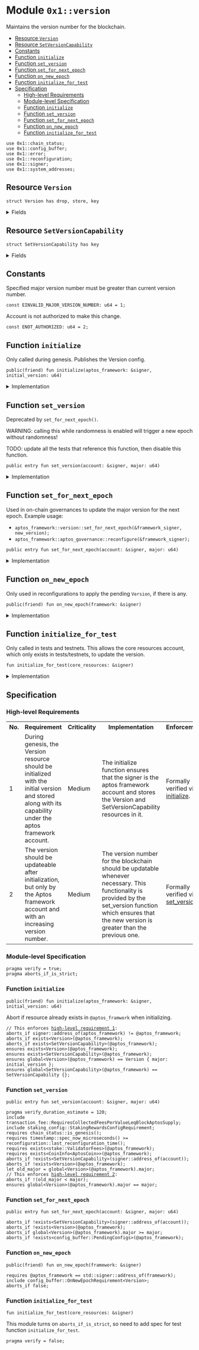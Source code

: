 
<a id="0x1_version"></a>

# Module `0x1::version`

Maintains the version number for the blockchain.


-  [Resource `Version`](#0x1_version_Version)
-  [Resource `SetVersionCapability`](#0x1_version_SetVersionCapability)
-  [Constants](#@Constants_0)
-  [Function `initialize`](#0x1_version_initialize)
-  [Function `set_version`](#0x1_version_set_version)
-  [Function `set_for_next_epoch`](#0x1_version_set_for_next_epoch)
-  [Function `on_new_epoch`](#0x1_version_on_new_epoch)
-  [Function `initialize_for_test`](#0x1_version_initialize_for_test)
-  [Specification](#@Specification_1)
    -  [High-level Requirements](#high-level-req)
    -  [Module-level Specification](#module-level-spec)
    -  [Function `initialize`](#@Specification_1_initialize)
    -  [Function `set_version`](#@Specification_1_set_version)
    -  [Function `set_for_next_epoch`](#@Specification_1_set_for_next_epoch)
    -  [Function `on_new_epoch`](#@Specification_1_on_new_epoch)
    -  [Function `initialize_for_test`](#@Specification_1_initialize_for_test)


<pre><code>use 0x1::chain_status;
use 0x1::config_buffer;
use 0x1::error;
use 0x1::reconfiguration;
use 0x1::signer;
use 0x1::system_addresses;
</code></pre>



<a id="0x1_version_Version"></a>

## Resource `Version`



<pre><code>struct Version has drop, store, key
</code></pre>



<details>
<summary>Fields</summary>


<dl>
<dt>
<code>major: u64</code>
</dt>
<dd>

</dd>
</dl>


</details>

<a id="0x1_version_SetVersionCapability"></a>

## Resource `SetVersionCapability`



<pre><code>struct SetVersionCapability has key
</code></pre>



<details>
<summary>Fields</summary>


<dl>
<dt>
<code>dummy_field: bool</code>
</dt>
<dd>

</dd>
</dl>


</details>

<a id="@Constants_0"></a>

## Constants


<a id="0x1_version_EINVALID_MAJOR_VERSION_NUMBER"></a>

Specified major version number must be greater than current version number.


<pre><code>const EINVALID_MAJOR_VERSION_NUMBER: u64 &#61; 1;
</code></pre>



<a id="0x1_version_ENOT_AUTHORIZED"></a>

Account is not authorized to make this change.


<pre><code>const ENOT_AUTHORIZED: u64 &#61; 2;
</code></pre>



<a id="0x1_version_initialize"></a>

## Function `initialize`

Only called during genesis.
Publishes the Version config.


<pre><code>public(friend) fun initialize(aptos_framework: &amp;signer, initial_version: u64)
</code></pre>



<details>
<summary>Implementation</summary>


<pre><code>public(friend) fun initialize(aptos_framework: &amp;signer, initial_version: u64) &#123;
    system_addresses::assert_aptos_framework(aptos_framework);

    move_to(aptos_framework, Version &#123; major: initial_version &#125;);
    // Give aptos framework account capability to call set version. This allows on chain governance to do it through
    // control of the aptos framework account.
    move_to(aptos_framework, SetVersionCapability &#123;&#125;);
&#125;
</code></pre>



</details>

<a id="0x1_version_set_version"></a>

## Function `set_version`

Deprecated by <code>set_for_next_epoch()</code>.

WARNING: calling this while randomness is enabled will trigger a new epoch without randomness!

TODO: update all the tests that reference this function, then disable this function.


<pre><code>public entry fun set_version(account: &amp;signer, major: u64)
</code></pre>



<details>
<summary>Implementation</summary>


<pre><code>public entry fun set_version(account: &amp;signer, major: u64) acquires Version &#123;
    assert!(exists&lt;SetVersionCapability&gt;(signer::address_of(account)), error::permission_denied(ENOT_AUTHORIZED));
    chain_status::assert_genesis();

    let old_major &#61; borrow_global&lt;Version&gt;(@aptos_framework).major;
    assert!(old_major &lt; major, error::invalid_argument(EINVALID_MAJOR_VERSION_NUMBER));

    let config &#61; borrow_global_mut&lt;Version&gt;(@aptos_framework);
    config.major &#61; major;

    // Need to trigger reconfiguration so validator nodes can sync on the updated version.
    reconfiguration::reconfigure();
&#125;
</code></pre>



</details>

<a id="0x1_version_set_for_next_epoch"></a>

## Function `set_for_next_epoch`

Used in on-chain governances to update the major version for the next epoch.
Example usage:
- <code>aptos_framework::version::set_for_next_epoch(&amp;framework_signer, new_version);</code>
- <code>aptos_framework::aptos_governance::reconfigure(&amp;framework_signer);</code>


<pre><code>public entry fun set_for_next_epoch(account: &amp;signer, major: u64)
</code></pre>



<details>
<summary>Implementation</summary>


<pre><code>public entry fun set_for_next_epoch(account: &amp;signer, major: u64) acquires Version &#123;
    assert!(exists&lt;SetVersionCapability&gt;(signer::address_of(account)), error::permission_denied(ENOT_AUTHORIZED));
    let old_major &#61; borrow_global&lt;Version&gt;(@aptos_framework).major;
    assert!(old_major &lt; major, error::invalid_argument(EINVALID_MAJOR_VERSION_NUMBER));
    config_buffer::upsert(Version &#123;major&#125;);
&#125;
</code></pre>



</details>

<a id="0x1_version_on_new_epoch"></a>

## Function `on_new_epoch`

Only used in reconfigurations to apply the pending <code>Version</code>, if there is any.


<pre><code>public(friend) fun on_new_epoch(framework: &amp;signer)
</code></pre>



<details>
<summary>Implementation</summary>


<pre><code>public(friend) fun on_new_epoch(framework: &amp;signer) acquires Version &#123;
    system_addresses::assert_aptos_framework(framework);
    if (config_buffer::does_exist&lt;Version&gt;()) &#123;
        let new_value &#61; config_buffer::extract&lt;Version&gt;();
        if (exists&lt;Version&gt;(@aptos_framework)) &#123;
            &#42;borrow_global_mut&lt;Version&gt;(@aptos_framework) &#61; new_value;
        &#125; else &#123;
            move_to(framework, new_value);
        &#125;
    &#125;
&#125;
</code></pre>



</details>

<a id="0x1_version_initialize_for_test"></a>

## Function `initialize_for_test`

Only called in tests and testnets. This allows the core resources account, which only exists in tests/testnets,
to update the version.


<pre><code>fun initialize_for_test(core_resources: &amp;signer)
</code></pre>



<details>
<summary>Implementation</summary>


<pre><code>fun initialize_for_test(core_resources: &amp;signer) &#123;
    system_addresses::assert_core_resource(core_resources);
    move_to(core_resources, SetVersionCapability &#123;&#125;);
&#125;
</code></pre>



</details>

<a id="@Specification_1"></a>

## Specification




<a id="high-level-req"></a>

### High-level Requirements

<table>
<tr>
<th>No.</th><th>Requirement</th><th>Criticality</th><th>Implementation</th><th>Enforcement</th>
</tr>

<tr>
<td>1</td>
<td>During genesis, the Version resource should be initialized with the initial version and stored along with its capability under the aptos framework account.</td>
<td>Medium</td>
<td>The initialize function ensures that the signer is the aptos framework account and stores the Version and SetVersionCapability resources in it.</td>
<td>Formally verified via <a href="#high-level-req-1">initialize</a>.</td>
</tr>

<tr>
<td>2</td>
<td>The version should be updateable after initialization, but only by the Aptos framework account and with an increasing version number.</td>
<td>Medium</td>
<td>The version number for the blockchain should be updatable whenever necessary. This functionality is provided by the set_version function which ensures that the new version is greater than the previous one.</td>
<td>Formally verified via <a href="#high-level-req-2">set_version</a>.</td>
</tr>

</table>




<a id="module-level-spec"></a>

### Module-level Specification


<pre><code>pragma verify &#61; true;
pragma aborts_if_is_strict;
</code></pre>



<a id="@Specification_1_initialize"></a>

### Function `initialize`


<pre><code>public(friend) fun initialize(aptos_framework: &amp;signer, initial_version: u64)
</code></pre>


Abort if resource already exists in <code>@aptos_framwork</code> when initializing.


<pre><code>// This enforces <a id="high-level-req-1" href="#high-level-req">high-level requirement 1</a>:
aborts_if signer::address_of(aptos_framework) !&#61; @aptos_framework;
aborts_if exists&lt;Version&gt;(@aptos_framework);
aborts_if exists&lt;SetVersionCapability&gt;(@aptos_framework);
ensures exists&lt;Version&gt;(@aptos_framework);
ensures exists&lt;SetVersionCapability&gt;(@aptos_framework);
ensures global&lt;Version&gt;(@aptos_framework) &#61;&#61; Version &#123; major: initial_version &#125;;
ensures global&lt;SetVersionCapability&gt;(@aptos_framework) &#61;&#61; SetVersionCapability &#123;&#125;;
</code></pre>



<a id="@Specification_1_set_version"></a>

### Function `set_version`


<pre><code>public entry fun set_version(account: &amp;signer, major: u64)
</code></pre>




<pre><code>pragma verify_duration_estimate &#61; 120;
include transaction_fee::RequiresCollectedFeesPerValueLeqBlockAptosSupply;
include staking_config::StakingRewardsConfigRequirement;
requires chain_status::is_genesis();
requires timestamp::spec_now_microseconds() &gt;&#61; reconfiguration::last_reconfiguration_time();
requires exists&lt;stake::ValidatorFees&gt;(@aptos_framework);
requires exists&lt;CoinInfo&lt;AptosCoin&gt;&gt;(@aptos_framework);
aborts_if !exists&lt;SetVersionCapability&gt;(signer::address_of(account));
aborts_if !exists&lt;Version&gt;(@aptos_framework);
let old_major &#61; global&lt;Version&gt;(@aptos_framework).major;
// This enforces <a id="high-level-req-2" href="#high-level-req">high-level requirement 2</a>:
aborts_if !(old_major &lt; major);
ensures global&lt;Version&gt;(@aptos_framework).major &#61;&#61; major;
</code></pre>



<a id="@Specification_1_set_for_next_epoch"></a>

### Function `set_for_next_epoch`


<pre><code>public entry fun set_for_next_epoch(account: &amp;signer, major: u64)
</code></pre>




<pre><code>aborts_if !exists&lt;SetVersionCapability&gt;(signer::address_of(account));
aborts_if !exists&lt;Version&gt;(@aptos_framework);
aborts_if global&lt;Version&gt;(@aptos_framework).major &gt;&#61; major;
aborts_if !exists&lt;config_buffer::PendingConfigs&gt;(@aptos_framework);
</code></pre>



<a id="@Specification_1_on_new_epoch"></a>

### Function `on_new_epoch`


<pre><code>public(friend) fun on_new_epoch(framework: &amp;signer)
</code></pre>




<pre><code>requires @aptos_framework &#61;&#61; std::signer::address_of(framework);
include config_buffer::OnNewEpochRequirement&lt;Version&gt;;
aborts_if false;
</code></pre>



<a id="@Specification_1_initialize_for_test"></a>

### Function `initialize_for_test`


<pre><code>fun initialize_for_test(core_resources: &amp;signer)
</code></pre>


This module turns on <code>aborts_if_is_strict</code>, so need to add spec for test function <code>initialize_for_test</code>.


<pre><code>pragma verify &#61; false;
</code></pre>


[move-book]: https://aptos.dev/move/book/SUMMARY
